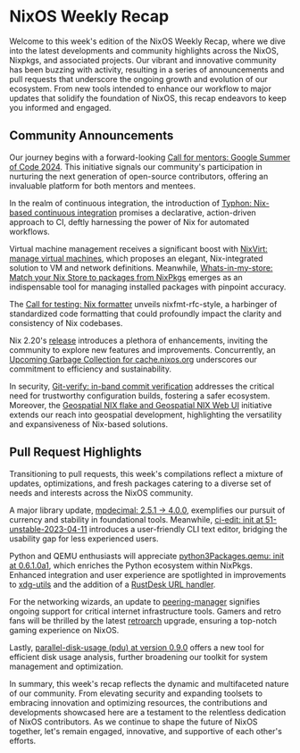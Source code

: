 # NixOS Weekly Recap

Welcome to this week's edition of the NixOS Weekly Recap, where we dive into the latest developments and community highlights across the NixOS, Nixpkgs, and associated projects. Our vibrant and innovative community has been buzzing with activity, resulting in a series of announcements and pull requests that underscore the ongoing growth and evolution of our ecosystem. From new tools intended to enhance our workflow to major updates that solidify the foundation of NixOS, this recap endeavors to keep you informed and engaged.

## Community Announcements

Our journey begins with a forward-looking [Call for mentors: Google Summer of Code 2024](https://discourse.nixos.org/t/call-for-mentors-google-summer-of-code-2024/39031). This initiative signals our community's participation in nurturing the next generation of open-source contributors, offering an invaluable platform for both mentors and mentees.

In the realm of continuous integration, the introduction of [Typhon: Nix-based continuous integration](https://discourse.nixos.org/t/typhon-nix-based-continuous-integration/39281) promises a declarative, action-driven approach to CI, deftly harnessing the power of Nix for automated workflows.

Virtual machine management receives a significant boost with [NixVirt: manage virtual machines](https://discourse.nixos.org/t/nixvirt-manage-virtual-machines/39305), which proposes an elegant, Nix-integrated solution to VM and network definitions. Meanwhile, [Whats-in-my-store: Match your Nix Store to packages from NixPkgs](https://discourse.nixos.org/t/whats-in-my-store-match-your-nix-store-to-packages-from-nixpkgs/39232) emerges as an indispensable tool for managing installed packages with pinpoint accuracy.

The [Call for testing: Nix formatter](https://discourse.nixos.org/t/call-for-testing-nix-formatter/39179) unveils nixfmt-rfc-style, a harbinger of standardized code formatting that could profoundly impact the clarity and consistency of Nix codebases.

Nix 2.20's [release](https://discourse.nixos.org/t/nix-2-20-released/39027) introduces a plethora of enhancements, inviting the community to explore new features and improvements. Concurrently, an [Upcoming Garbage Collection for cache.nixos.org](https://discourse.nixos.org/t/upcoming-garbage-collection-for-cache-nixos.org/39078) underscores our commitment to efficiency and sustainability.

In security, [Git-verify: in-band commit verification](https://discourse.nixos.org/t/git-verify-in-band-commit-verification/38991) addresses the critical need for trustworthy configuration builds, fostering a safer ecosystem. Moreover, the [Geospatial NIX flake and Geospatial NIX Web UI](https://discourse.nixos.org/t/geospatial-nix-flake-and-geospatial-nix-web-ui/38974) initiative extends our reach into geospatial development, highlighting the versatility and expansiveness of Nix-based solutions.

## Pull Request Highlights

Transitioning to pull requests, this week's compilations reflect a mixture of updates, optimizations, and fresh packages catering to a diverse set of needs and interests across the NixOS community.

A major library update, [mpdecimal: 2.5.1 -> 4.0.0](https://github.com/NixOS/nixpkgs/pull/281577), exemplifies our pursuit of currency and stability in foundational tools. Meanwhile, [ci-edit: init at 51-unstable-2023-04-11](https://github.com/NixOS/nixpkgs/pull/279127) introduces a user-friendly CLI text editor, bridging the usability gap for less experienced users.

Python and QEMU enthusiasts will appreciate [python3Packages.qemu: init at 0.6.1.0a1](https://github.com/NixOS/nixpkgs/pull/285760), which enriches the Python ecosystem within NixPkgs. Enhanced integration and user experience are spotlighted in improvements to [xdg-utils](https://github.com/NixOS/nixpkgs/pull/286391) and the addition of a [RustDesk URL handler](https://github.com/NixOS/nixpkgs/pull/286051).

For the networking wizards, an update to [peering-manager](https://github.com/NixOS/nixpkgs/pull/286382) signifies ongoing support for critical internet infrastructure tools. Gamers and retro fans will be thrilled by the latest [retroarch](https://github.com/NixOS/nixpkgs/pull/286312) upgrade, ensuring a top-notch gaming experience on NixOS.

Lastly, [parallel-disk-usage (pdu) at version 0.9.0](https://github.com/NixOS/nixpkgs/pull/280371) offers a new tool for efficient disk usage analysis, further broadening our toolkit for system management and optimization.

In summary, this week's recap reflects the dynamic and multifaceted nature of our community. From elevating security and expanding toolsets to embracing innovation and optimizing resources, the contributions and developments showcased here are a testament to the relentless dedication of NixOS contributors. As we continue to shape the future of NixOS together, let's remain engaged, innovative, and supportive of each other's efforts.

